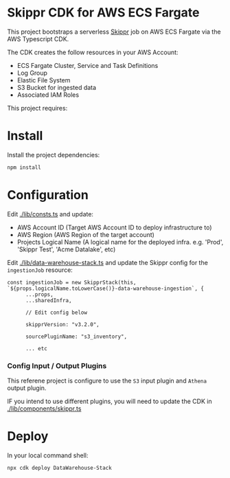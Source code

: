 # Skippr CDK for AWS ECS Fargate

This project bootstraps a serverless [Skippr](https://github.com/skipprd/skipprd) job on AWS ECS Fargate via the AWS Typescript CDK.

The CDK creates the follow resources in your AWS Account:

- ECS Fargate Cluster, Service and Task Definitions
- Log Group
- Elastic File System
- S3 Bucket for ingested data
- Associated IAM Roles
 
This project requires:

# Install

Install the project dependencies:

```bash
npm install
```

# Configuration

Edit [ ./lib/consts.ts](./lib/consts.ts) and update:

- AWS Account ID (Target AWS Account ID to deploy infrastructure to)
- AWS Region (AWS Region of the target account)
- Projects Logical Name (A logical name for the deployed infra. e.g. 'Prod', 'Skippr Test', 'Acme Datalake', etc)


Edit [./lib/data-warehouse-stack.ts](./lib/data-warehouse-stack.ts) and update the Skippr config for the `ingestionJob` resource:

```base
const ingestionJob = new SkipprStack(this, `${props.logicalName.toLowerCase()}-data-warehouse-ingestion`, {
      ...props,
      ...sharedInfra,
      
      // Edit config below
      
      skipprVersion: "v3.2.0",

      sourcePluginName: "s3_inventory",
      
      ... etc
```

### Config Input / Output Plugins

This referene project is configure to use the `S3` input plugin and `Athena` output plugin.

IF you intend to use different plugins, you will need to update the CDK in [./lib/components/skippr.ts](./li.b/components/skippr.ts)

# Deploy 

In your local command shell:

```bash
npx cdk deploy DataWarehouse-Stack
```
